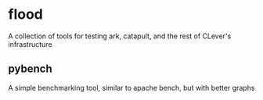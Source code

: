 # flood

A collection of tools for testing ark, catapult, and the rest of CLever's infrastructure

## pybench

A simple benchmarking tool, similar to apache bench, but with better graphs


